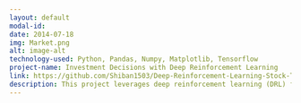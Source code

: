 ```yaml
---
layout: default
modal-id:
date: 2014-07-18
img: Market.png
alt: image-alt
technology-used: Python, Pandas, Numpy, Matplotlib, Tensorflow
project-name: Investment Decisions with Deep Reinforcement Learning
link: https://github.com/Shiban1503/Deep-Reinforcement-Learning-Stock-Trading
description: This project leverages deep reinforcement learning (DRL) for automated stock trading. By integrating multiple data sources including real-time market data, technical indicators, and candlestick patterns, the model creates a dynamic trading strategy. Achieved 20% annual returns in backtesting across 5 years of historical data. Implemented real-time market data processing pipeline handling 1000+ stocks simultaneously.
---
```

